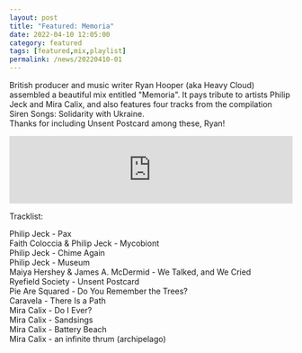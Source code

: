 ```yaml
---
layout: post
title: "Featured: Memoria"
date: 2022-04-10 12:05:00
category: featured
tags: [featured,mix,playlist]
permalink: /news/20220410-01
---
```


British producer and music writer Ryan Hooper (aka Heavy Cloud) assembled a beautiful mix entitled "Memoria".<!--more-->
It pays tribute to artists Philip Jeck and Mira Calix, and also features four tracks from the compilation Siren Songs: Solidarity with Ukraine.<br/>
Thanks for including Unsent Postcard among these, Ryan!<br/>

<iframe width="100%" height="120" src="https://www.mixcloud.com/widget/iframe/?hide_cover=1&feed=%2Fheavycloud%2Fmemoria%2F" frameborder="0" ></iframe>

Tracklist:

Philip Jeck - Pax<br/>
Faith Coloccia & Philip Jeck - Mycobiont<br/>
Philip Jeck - Chime Again<br/>
Philip Jeck - Museum<br/>
Maiya Hershey & James A. McDermid - We Talked, and We Cried<br/>
Ryefield Society - Unsent Postcard<br/>
Pie Are Squared - Do You Remember the Trees?<br/>
Caravela - There Is a Path<br/>
Mira Calix - Do I Ever?<br/>
Mira Calix - Sandsings<br/>
Mira Calix - Battery Beach<br/>
Mira Calix - an infinite thrum (archipelago)<br/>
